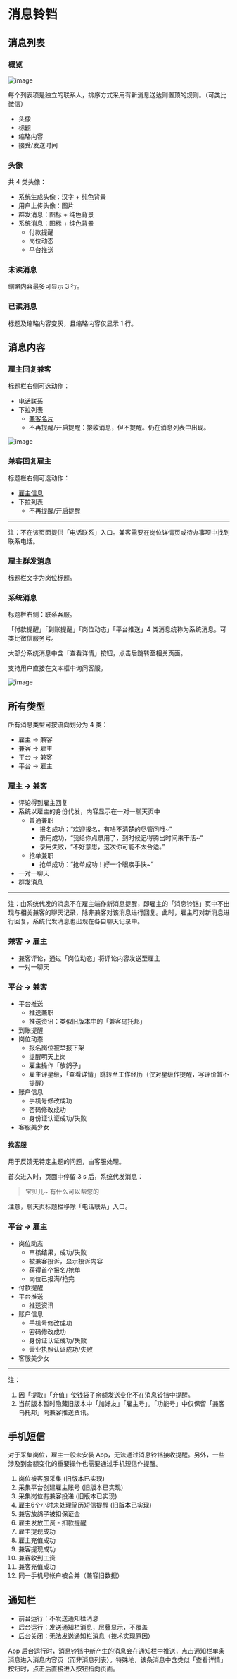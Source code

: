 # 消息铃铛

## 消息列表
### 概览
![image](img/notification.png)

每个列表项是独立的联系人，排序方式采用有新消息送达则置顶的规则。（可类比微信）

- 头像
- 标题
- 缩略内容
- 接受/发送时间

### 头像
共 4 类头像：

- 系统生成头像：汉字 + 纯色背景
- 用户上传头像：图片
- 群发消息：图标 + 纯色背景
- 系统消息：图标 + 纯色背景
	- 付款提醒	
	- 岗位动态
	- 平台推送

### 未读消息
缩略内容最多可显示 3 行。

### 已读消息
标题及缩略内容变灰，且缩略内容仅显示 1 行。


## 消息内容
### 雇主回复兼客
标题栏右侧可选动作：

- 电话联系
- 下拉列表
	- [兼客名片](my-center.html#about-employee)
	- 不再提醒/开启提醒：接收消息，但不提醒。仍在消息列表中出现。

![image](img/2c-msg.png)

### 兼客回复雇主
标题栏右侧可选动作：

- [雇主信息](my-center.html#about-employer)
- 下拉列表
	- 不再提醒/开启提醒

--------------------
注：不在该页面提供「电话联系」入口。兼客需要在岗位详情页或待办事项中找到联系电话。

### 雇主群发消息
标题栏文字为岗位标题。

### 系统消息
标题栏右侧：联系客服。

「付款提醒」「到账提醒」「岗位动态」「平台推送」4 类消息统称为系统消息。可类比微信服务号。

大部分系统消息中含「查看详情」按钮，点击后跳转至相关页面。

支持用户直接在文本框中询问客服。

![image](img/system-msg.png)

## 所有类型
所有消息类型可按流向划分为 4 类：

- 雇主 → 兼客
- 兼客 → 雇主
- 平台 → 兼客
- 平台 → 雇主

### 雇主 → 兼客
- 评论得到雇主回复
- 系统以雇主的身份代发，内容显示在一对一聊天页中
	- 普通兼职
	     - 报名成功：“欢迎报名，有啥不清楚的尽管问哦~”
	     - 录用成功，“我给你点录用了，到时候记得腾出时间来干活~”
	     - 录用失败，“不好意思，这次你可能不太合适。”
	- 抢单兼职
	     - 抢单成功：“抢单成功！好一个眼疾手快~”
- 一对一聊天
- 群发消息

--------------------
注：由系统代发的消息不在雇主端作新消息提醒，即雇主的「消息铃铛」页中不出现与相关兼客的聊天记录，除非兼客对该消息进行回复。此时，雇主可对新消息进行回复，系统代发消息也出现在各自聊天记录中。

### 兼客 → 雇主
- 兼客评论，通过「岗位动态」将评论内容发送至雇主
- 一对一聊天

### 平台 → 兼客
- 平台推送
	- 推送兼职
	- 推送资讯：类似旧版本中的「兼客乌托邦」
- 到账提醒
- 岗位动态
     - 报名岗位被举报下架
     - 提醒明天上岗
     - 雇主操作「放鸽子」
     - 雇主评星级，「查看详情」跳转至工作经历（仅对星级作提醒，写评价暂不提醒）
- 账户信息
	- 手机号修改成功
	- 密码修改成功
	- 身份证认证成功/失败
- 客服美少女

#### 找客服
用于反馈无特定主题的问题，由客服处理。

首次进入时，页面中停留 3 s 后，系统代发消息：

> 宝贝儿~ 有什么可以帮您的

注意，聊天页标题栏移除「电话联系」入口。

### 平台 → 雇主
- 岗位动态
	- 审核结果，成功/失败
	- 被兼客投诉，显示投诉内容
	- 获得首个报名/抢单
	- 岗位已报满/抢完
- 付款提醒
- 平台推送
	- 推送资讯
- 账户信息
	- 手机号修改成功
	- 密码修改成功
	- 身份证认证成功/失败
	- 营业执照认证成功/失败
- 客服美少女



--------------------

注：

1. 因「提取」「充值」使钱袋子余额发送变化不在消息铃铛中提醒。
2. 当前版本暂时隐藏旧版本中「加好友」「雇主号」。「功能号」中仅保留「兼客乌托邦」向兼客推送资讯。

## 手机短信
对于采集岗位，雇主一般未安装 App，无法通过消息铃铛接收提醒。另外，一些涉及到金额变化的重要操作也需要通过手机短信作提醒。

1. 岗位被客服采集 (旧版本已实现)
2. 采集平台创建雇主账号  (旧版本已实现)
3. 采集岗位有兼客投递  (旧版本已实现)
4. 雇主6个小时未处理简历短信提醒 (旧版本已实现)
5. 兼客放鸽子被扣保证金 
6. 雇主发放工资 - 扣款提醒
7. 雇主提现成功
8. 雇主充值成功
8. 兼客提现成功 
9. 兼客收到工资
10. 兼客充值成功
11. 同一手机号帐户被合并（兼容旧数据）

## 通知栏
- 前台运行：不发送通知栏消息
- 后台运行：发送通知栏消息，层叠显示，不覆盖
- 后台关闭：无法发送通知栏消息（技术实现原因）

App 后台运行时，消息铃铛中新产生的消息会在通知栏中推送，点击通知栏单条消息进入消息内容页（而非消息列表）。特殊地，该条消息中含类似「查看详情」按钮时，点击后直接进入按钮指向页面。



